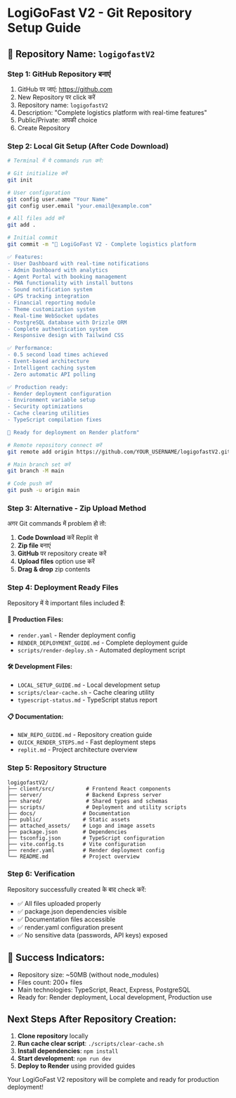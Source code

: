 # LogiGoFast V2 - Git Repository Setup Guide

## 🎯 Repository Name: `logigofastV2`

### Step 1: GitHub Repository बनाएं
1. GitHub पर जाएं: https://github.com
2. New Repository पर click करें
3. Repository name: `logigofastV2`
4. Description: "Complete logistics platform with real-time features"
5. Public/Private: आपकी choice
6. Create Repository

### Step 2: Local Git Setup (After Code Download)
```bash
# Terminal में ये commands run करें:

# Git initialize करें
git init

# User configuration
git config user.name "Your Name"
git config user.email "your.email@example.com"

# All files add करें
git add .

# Initial commit
git commit -m "🚀 LogiGoFast V2 - Complete logistics platform

✅ Features:
- User Dashboard with real-time notifications
- Admin Dashboard with analytics  
- Agent Portal with booking management
- PWA functionality with install buttons
- Sound notification system
- GPS tracking integration
- Financial reporting module
- Theme customization system
- Real-time WebSocket updates
- PostgreSQL database with Drizzle ORM
- Complete authentication system
- Responsive design with Tailwind CSS

✅ Performance:
- 0.5 second load times achieved
- Event-based architecture
- Intelligent caching system
- Zero automatic API polling

✅ Production ready:
- Render deployment configuration
- Environment variable setup
- Security optimizations
- Cache clearing utilities
- TypeScript compilation fixes

🎯 Ready for deployment on Render platform"

# Remote repository connect करें
git remote add origin https://github.com/YOUR_USERNAME/logigofastV2.git

# Main branch set करें
git branch -M main

# Code push करें
git push -u origin main
```

### Step 3: Alternative - Zip Upload Method
अगर Git commands में problem हो तो:

1. **Code Download** करें Replit से
2. **Zip file** बनाएं
3. **GitHub** पर repository create करें
4. **Upload files** option use करें
5. **Drag & drop** zip contents

### Step 4: Deployment Ready Files
Repository में ये important files included हैं:

#### 🚀 Production Files:
- `render.yaml` - Render deployment config
- `RENDER_DEPLOYMENT_GUIDE.md` - Complete deployment guide
- `scripts/render-deploy.sh` - Automated deployment script

#### 🛠️ Development Files:
- `LOCAL_SETUP_GUIDE.md` - Local development setup
- `scripts/clear-cache.sh` - Cache clearing utility
- `typescript-status.md` - TypeScript status report

#### 📋 Documentation:
- `NEW_REPO_GUIDE.md` - Repository creation guide
- `QUICK_RENDER_STEPS.md` - Fast deployment steps
- `replit.md` - Project architecture overview

### Step 5: Repository Structure
```
logigofastV2/
├── client/src/          # Frontend React components
├── server/              # Backend Express server
├── shared/              # Shared types and schemas
├── scripts/             # Deployment and utility scripts
├── docs/               # Documentation
├── public/             # Static assets
├── attached_assets/    # Logo and image assets
├── package.json        # Dependencies
├── tsconfig.json       # TypeScript configuration
├── vite.config.ts      # Vite configuration
├── render.yaml         # Render deployment config
└── README.md           # Project overview
```

### Step 6: Verification
Repository successfully created के बाद check करें:
- ✅ All files uploaded properly
- ✅ package.json dependencies visible
- ✅ Documentation files accessible
- ✅ render.yaml configuration present
- ✅ No sensitive data (passwords, API keys) exposed

## 🎉 Success Indicators:
- Repository size: ~50MB (without node_modules)
- Files count: 200+ files
- Main technologies: TypeScript, React, Express, PostgreSQL
- Ready for: Render deployment, Local development, Production use

## Next Steps After Repository Creation:
1. **Clone repository** locally
2. **Run cache clear script**: `./scripts/clear-cache.sh`
3. **Install dependencies**: `npm install`
4. **Start development**: `npm run dev`
5. **Deploy to Render** using provided guides

Your LogiGoFast V2 repository will be complete and ready for production deployment!